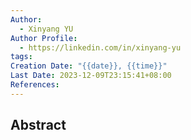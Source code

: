 ```yaml
---
Author:
  - Xinyang YU
Author Profile:
  - https://linkedin.com/in/xinyang-yu
tags: 
Creation Date: "{{date}}, {{time}}"
Last Date: 2023-12-09T23:15:41+08:00
References: 
---
```

## Abstract
